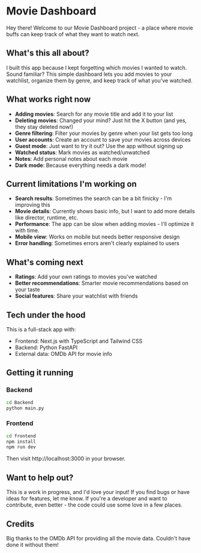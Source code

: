 # Movie Dashboard

Hey there! Welcome to our Movie Dashboard project - a place where movie buffs can keep track of what they want to watch next.

## What's this all about?

I built this app because I kept forgetting which movies I wanted to watch. Sound familiar? This simple dashboard lets you add movies to your watchlist, organize them by genre, and keep track of what you've watched.

## What works right now

- **Adding movies**: Search for any movie title and add it to your list
- **Deleting movies**: Changed your mind? Just hit the X button (and yes, they stay deleted now!)
- **Genre filtering**: Filter your movies by genre when your list gets too long
- **User accounts**: Create an account to save your movies across devices
- **Guest mode**: Just want to try it out? Use the app without signing up
- **Watched status**: Mark movies as watched/unwatched
- **Notes**: Add personal notes about each movie
- **Dark mode**: Because everything needs a dark mode!

## Current limitations I'm working on

- **Search results**: Sometimes the search can be a bit finicky - I'm improving this
- **Movie details**: Currently shows basic info, but I want to add more details like director, runtime, etc.
- **Performance**: The app can be slow when adding movies - I'll optimize it with time.
- **Mobile view**: Works on mobile but needs better responsive design
- **Error handling**: Sometimes errors aren't clearly explained to users

## What's coming next

- **Ratings**: Add your own ratings to movies you've watched
- **Better recommendations**: Smarter movie recommendations based on your taste
- **Social features**: Share your watchlist with friends

## Tech under the hood

This is a full-stack app with:
- Frontend: Next.js with TypeScript and Tailwind CSS
- Backend: Python FastAPI
- External data: OMDb API for movie info

## Getting it running

### Backend
```bash
cd Backend
python main.py
```

### Frontend
```bash
cd frontend
npm install
npm run dev
```

Then visit http://localhost:3000 in your browser.

## Want to help out?

This is a work in progress, and I'd love your input! If you find bugs or have ideas for features, let me know. If you're a developer and want to contribute, even better - the code could use some love in a few places.

## Credits

Big thanks to the OMDb API for providing all the movie data. Couldn't have done it without them!
